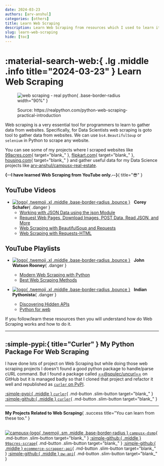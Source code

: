 ```yaml
---
date: 2024-03-23
authors: [arv-anshul]
categories: [others]
title: Learn Web Scraping
description: Learn Web Scraping from resources which I used to learn it.
slug: learn-web-scraping
hide: [toc]
---
```


# :material-search-web:{ .lg .middle .info title="2024-03-23" } Learn Web Scraping

<figure markdown>

![web scraping - real python](https://realpython.com/cdn-cgi/image/width=1920,format=auto/https://files.realpython.com/media/Python-Basics-Chapter-on-Web-Scraping_Watermarked.f8d56f56c22c.jpg){ .base-border-radius width="90%" }

<figcaption>Source: https://realpython.com/python-web-scraping-practical-introduction</figcaption>
</figure>

Web scraping is a very essential tool for programmers to learn to gather data from websites. Specifically, for Data Scientists web scraping is goto tool to gather data from websites. We can use `bs4.BeautifulSoup` or `selenium` in Python to scrape any website.

You can see some of my projects where I scraped websites like [99acres.com](https://99acres.com){ target="blank_" }, [flipkart.com](https://flipkart.com){ target="blank_" }, [housing.com](https://housin.com){ target="blank_" } and gather useful data for my Data Science projects like [arv-anshul/campusx-real-estate](https://github.com/arv-anshul/campusx-real-estate).

<p align="center" markdown>

**{--I have learned Web Scraping from YouTube only.--}**{ title="😎" }

</p>

<!-- more -->

## YouTube Videos

- [![logo](https://yt3.googleusercontent.com/ytc/AIdro_lJ3WA8ypFH15qu8RY-8dkU0ZNkxlXoDRAvWkep=s176-c-k-c0x00ffffff-no-rj){ .twemoji .xl .middle .base-border-radius .bounce }](https://www.youtube.com/@coreyms) &nbsp; **Corey Schafer**{ .danger }
    - [Working with JSON Data using the json Module](https://www.youtube.com/watch?v=9N6a-VLBa2I)
    - [Request Web Pages, Download Images, POST Data, Read JSON, and More](https://www.youtube.com/watch?v=tb8gHvYlCFs)
    - [Web Scraping with BeautifulSoup and Requests](https://www.youtube.com/watch?v=ng2o98k983k)
    - [Web Scraping with Requests-HTML](https://www.youtube.com/watch?v=a6fIbtFB46g)

## YouTube Playlists

- [![logo](https://yt3.googleusercontent.com/oIfK6JH1OnUEjowYhw09KORZquJMo75h7-V8U1G-WOtlkKQZ0NKOgvPhHQa7P4QkVPi1nj5R=s176-c-k-c0x00ffffff-no-rj){ .twemoji .xl .middle .base-border-radius .bounce }](https://www.youtube.com/@JohnWatsonRooney) &nbsp; **John Watson Rooney**{ .danger }
    - [Modern Web Scraping with Python](https://www.youtube.com/playlist?list=PLRzwgpycm-Fio7EyivRKOBN4D3tfQ_rpu)
    - [Best Web Scraping Methods](https://www.youtube.com/playlist?list=PLRzwgpycm-Fi5Pe_W2HwEwyvcB5-SJLB7)

- [![logo](https://yt3.googleusercontent.com/ytc/AIdro_k1rm1evc8L1FvyXF9vkzQxGfVDZRUwUg_EfcvD_A=s176-c-k-c0x00ffffff-no-rj){ .twemoji .xl .middle .base-border-radius .bounce }](https://www.youtube.com/@IndianPythonista) &nbsp; **Indian Pythonista**{ .danger }
    - [Discovering Hidden APIs](https://www.youtube.com/playlist?list=PLyb_C2HpOQSCAi67ZF0w-6CvCvZs_OXAB)
    - [Python for web](https://www.youtube.com/playlist?list=PLyb_C2HpOQSD12DYc3u2EaLpyWIT4ri7z)

If you follow/learn these resources then you will understand how do Web Scraping works and how to do it.

---

## :simple-pypi:{ title="Curler" } My Python Package For Web Scraping

I have done lots of project on Web Scraping but while doing those web scraping projects I doesn't found a good python package to handle/parse cURL command. But I found a package called [==@spulec/uncurl==](https://github.com/spulec/uncurl) on GitHub but it is managed badly so that I cloned that project and refactor it well and republished as [`curler` on PyPI](https://pypi.org/p/curler).

<p align="center" markdown>

[:simple-pypi:{ .middle } `curler`](https://pypi.org/p/curler){ .md-button .slim-button target="blank_" }
[:simple-github:{ .middle } `curler`](https://github.com/arv-anshul/curler){ .md-button .slim-button target="blank_" }

</p>

---

<p align="center" markdown>

**My Projects Related to Web Scraping**{ .success title="You can learn from these too." }<br><br>

[![campusx-logo](https://avatars.githubusercontent.com/u/53361867?v=4){ .twemoji .sm .middle .base-border-radius } `campusx-dsmp`](https://arv-anshul.github.io/campusx-dsmp){ .md-button .slim-button target="blank_" }
[:simple-github:{ .middle } `99acres-scrape`](https://github.com/arv-anshul/99acres-scrape){ .md-button .slim-button target="blank_" }
[:simple-github:{ .middle } `ecommerce-scrapper-api`](https://github.com/arv-anshul/ecommerce-scrapper-api){ .md-button .slim-button target="blank_" }
[:simple-github:{ .middle } `pw-api`](https://github.com/arv-anshul/pw-api){ .md-button .slim-button target="blank_" }

</p>
